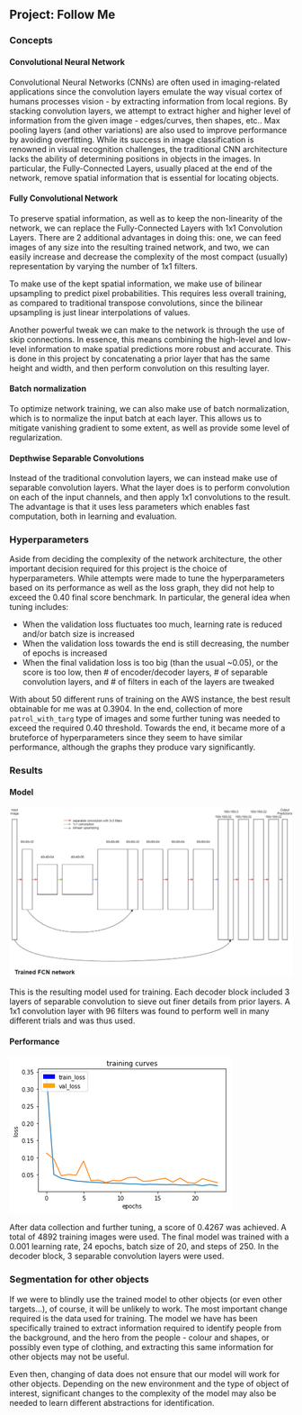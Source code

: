 ## Project: Follow Me

[image1]: ./images/fcn_arch.png
[image2]: ./images/graph.png

### Concepts
#### Convolutional Neural Network
Convolutional Neural Networks (CNNs) are often used in imaging-related applications since the convolution layers emulate the way visual cortex of humans processes vision - by extracting information from local regions. By stacking convolution layers, we attempt to extract higher and higher level of information from the given image - edges/curves, then shapes, etc.. Max pooling layers (and other variations) are also used to improve performance by avoiding overfitting. While its success in image classification is renowned in visual recognition challenges, the traditional CNN architecture lacks the ability of determining positions in objects in the images. In particular, the Fully-Connected Layers, usually placed at the end of the network, remove spatial information that is essential for locating objects.

#### Fully Convolutional Network
To preserve spatial information, as well as to keep the non-linearity of the network, we can replace the Fully-Connected Layers with 1x1 Convolution Layers. There are 2 additional advantages in doing this: one, we can feed images of any size into the resulting trained network, and two, we can easily increase and decrease the complexity of the most compact (usually) representation by varying the number of 1x1 filters.

To make use of the kept spatial information, we make use of bilinear upsampling to predict pixel probabilities. This requires less overall training, as compared to traditional transpose convolutions, since the bilinear upsampling is just linear interpolations of values.

Another powerful tweak we can make to the network is through the use of skip connections. In essence, this means combining the high-level and low-level information to make spatial predictions more robust and accurate. This is done in this project by concatenating a prior layer that has the same height and width, and then perform convolution on this resulting layer.

#### Batch normalization
To optimize network training, we can also make use of batch normalization, which is to normalize the input batch at each layer. This allows us to mitigate vanishing gradient to some extent, as well as provide some level of regularization.

#### Depthwise Separable Convolutions
Instead of the traditional convolution layers, we can instead make use of separable convolution layers. What the layer does is to perform convolution on each of the input channels, and then apply 1x1 convolutions to the result. The advantage is that it uses less parameters which enables fast computation, both in learning and evaluation.

### Hyperparameters
Aside from deciding the complexity of the network architecture, the other important decision required for this project is the choice of hyperparameters. While attempts were made to tune the hyperparameters based on its performance as well as the loss graph, they did not help to exceed the 0.40 final score benchmark. In particular, the general idea when tuning includes:
- When the validation loss fluctuates too much, learning rate is reduced and/or batch size is increased
- When the validation loss towards the end is still decreasing, the number of epochs is increased
- When the final validation loss is too big (than the usual ~0.05), or the score is too low, then # of encoder/decoder layers, # of separable convolution layers, and # of filters in each of the layers are tweaked

With about 50 different runs of training on the AWS instance, the best result obtainable for me was at 0.3904. In the end, collection of more `patrol_with_targ` type of images and some further tuning was needed to exceed the required 0.40 threshold. Towards the end, it became more of a bruteforce of hyperparameters since they seem to have similar performance, although the graphs they produce vary significantly.

### Results
#### Model
![FCN Architecture][image1]

This is the resulting model used for training. Each decoder block included 3 layers of separable convolution to sieve out finer details from prior layers. A 1x1 convolution layer with 96 filters was found to perform well in many different trials and was thus used.

#### Performance
![Training Loss Graph][image2]

After data collection and further tuning, a score of 0.4267 was achieved.
A total of 4892 training images were used. The final model was trained with a 0.001 learning rate, 24 epochs, batch size of 20, and steps of 250. In the decoder block, 3 separable convolution layers were used.

### Segmentation for other objects
If we were to blindly use the trained model to other objects (or even other targets...), of course, it will be unlikely to work. The most important change required is the data used for training. The model we have has been specifically trained to extract information required to identify people from the background, and the hero from the people - colour and shapes, or possibly even type of clothing, and extracting this same information for other objects may not be useful.

Even then, changing of data does not ensure that our model will work for other objects. Depending on the new environment and the type of object of interest, significant changes to the complexity of the model may also be needed to learn different abstractions for identification.